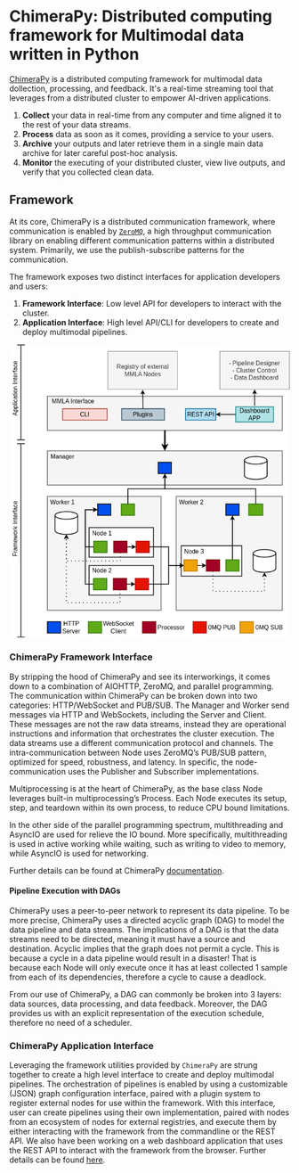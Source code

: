 # ChimeraPy: Distributed computing framework for Multimodal data written in Python

[ChimeraPy](https://github.com/oele-isis-vanderbilt/) is a distributed computing framework for multimodal data dollection, processing, and feedback. It's a real-time streaming tool that leverages from a distributed cluster to empower AI-driven applications.

1. **Collect** your data in real-time from any computer and time aligned it to the rest of your data streams.
2. **Process** data as soon as it comes, providing a service to your users.
3. **Archive** your outputs and later retrieve them in a single main data archive for later careful post-hoc analysis.
4. **Monitor** the executing of your distributed cluster, view live outputs, and verify that you collected clean data.

## Framework
At its core, ChimeraPy is a distributed communication framework, where communication is enabled by [`ZeroMQ`](https://zeromq.org/), a high throughput communication library on enabling different communication patterns within a distributed system. Primarily, we use the publish-subscribe patterns for the communication.

The framework exposes two distinct interfaces for application developers and users:

1. **Framework Interface**: Low level API for developers to interact with the cluster.
2. **Application Interface**: High level API/CLI for developers to create and deploy multimodal pipelines.


![](./images/framework.png)

### ChimeraPy Framework Interface
By stripping the hood of ChimeraPy and see its interworkings, it comes down to a combination of AIOHTTP, ZeroMQ, and parallel programming. The communication within ChimeraPy can be broken down into two categories: HTTP/WebSocket and PUB/SUB. The Manager and Worker send messages via HTTP and WebSockets, including the Server and Client. These messages are not the raw data streams, instead they are operational instructions and information that orchestrates the cluster execution. The data streams use a different communication protocol and channels. The intra-communication between Node uses ZeroMQ’s PUB/SUB pattern, optimized for speed, robustness, and latency. In specific, the node-communication uses the Publisher and Subscriber implementations.

Multiprocessing is at the heart of ChimeraPy, as the base class Node leverages built-in multiprocessing’s Process. Each Node executes its setup, step, and teardown within its own process, to reduce CPU bound limitations.

In the other side of the parallel programming spectrum, multithreading and AsyncIO are used for relieve the IO bound. More specifically, multithreading is used in active working while waiting, such as writing to video to memory, while AsyncIO is used for networking.

Further details can be found at ChimeraPy [documentation](https://chimerapy.readthedocs.io/en/latest/index.html).

#### Pipeline Execution with DAGs

ChimeraPy uses a peer-to-peer network to represent its data pipeline. To be more precise, ChimeraPy uses a directed acyclic graph (DAG) to model the data pipeline and data streams. The implications of a DAG is that the data streams need to be directed, meaning it must have a source and destination. Acyclic implies that the graph does not permit a cycle. This is because a cycle in a data pipeline would result in a disaster! That is because each Node will only execute once it has at least collected 1 sample from each of its dependencies, therefore a cycle to cause a deadlock.

From our use of ChimeraPy, a DAG can commonly be broken into 3 layers: data sources, data processing, and data feedback. Moreover, the DAG provides us with an explicit representation of the execution schedule, therefore no need of a scheduler.

### ChimeraPy Application Interface
Leveraging the framework utilities provided by `ChimeraPy` are strung together to create a high level interface to create and deploy multimodal pipelines. The orchestration of pipelines is enabled by using a customizable (JSON) graph configuration interface, paired with a plugin system to register external nodes for use within the framework. With this interface, user can create pipelines using their own implementation, paired with nodes from an ecosystem of nodes for external registries, and execute them by either interacting with the framework from the commandline or the REST API. We also have been working on a web dashboard application that uses the REST API to interact with the framework from the browser. Further details can be found [here](https://github.com/oele-isis-vanderbilt/ChimeraPyOrchestrator/blob/main/README.md).